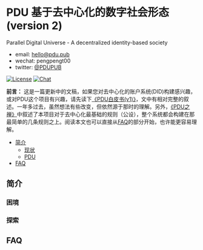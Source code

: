 # PDU 基于去中心化的数字社会形态 (version 2)
Parallel Digital Universe - A decentralized identity-based society

* email: hello@pdu.pub
* wechat: pengpengt00
* twitter: [@PDUPUB](https://twitter.com/pdupub)

[![License](https://img.shields.io/badge/license-GPL%20v3-blue.svg)](LICENSE)
[![Chat](https://img.shields.io/badge/gitter-Docs%20chat-4AB495.svg)](https://gitter.im/pdupub/Welcome)

**前言：** 这是一篇更新中的文稿，如果您对去中心化的账户系统(DID)构建感兴趣，或对PDU这个项目有兴趣，请先读下[《PDU白皮书(v1)》](WhitePaperV1.md)，文中有相对完整的叙述。一年多过去，虽然想法有些改变，但依然源于那时的理解。另外，[《PDU之禅》](Zen.md)中叙述了本项目对于去中心化最基础的规则（公设），整个系统都会构建在那最简单的几条规则之上。阅读本文也可以直接从[FAQ](#FAQ)的部分开始，也许能更容易理解。

<!-- MarkdownTOC depth=4 autolink=true bracket=round list_bullets="-*+" -->
- [简介](#简介)
  * [现状](#困境) 
  * [PDU](#探索)
- [FAQ](#FAQ)
<!-- /MarkdownTOC -->

## 简介

### 困境

### 探索

## FAQ